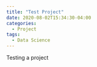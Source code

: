 ```yaml
---
title: "Test Project"
date: 2020-08-02T15:34:30-04:00
categories:
  - Project
tags:
  - Data Science
---
```


Testing a project